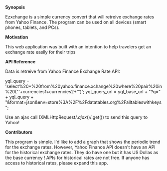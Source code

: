 <b>Synopsis</b>

Ezxchange is a simple currency convert that will retreive exchange rates from Yahoo Finance. The program can be used on all devices (smart phones, tablets, and PCs). 

<b>Motivation</b>

This web application was built with an intention to help travelers get an exchange rate easily for their trips 


<b>API Reference</b>

Data is retreive from Yahoo Finance Exchange Rate API:

yql_query = 'select%20*%20from%20yahoo.finance.xchange%20where%20pair%20in%20("'+currencies1+currencies2+'")';
yql_query_url = yql_base_url + "?q=" + yql_query + "&format=json&env=store%3A%2F%2Fdatatables.org%2Falltableswithkeys";

Use an  ajax call (XMLHttpRequest/$.ajax()/$.get()) to send this query to Yahoo!

<b>Contributors</b>

This program is simple. I'd like to add a graph that shows the periodic trend for the exchange rates. However, Yahoo Finance API doesn't have an API for the historical exchange rates.
They do have one but it has US Dollas as the base currency ! APIs for historical rates are not free. If anyone has access to historical rates, please expand this app. 


